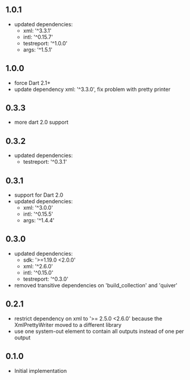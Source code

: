 ## 1.0.1
* updated dependencies:
  *  xml: '^3.3.1'
  *  intl: '^0.15.7'
  *  testreport: '^1.0.0'
  *  args: '^1.5.1'

## 1.0.0
* force Dart 2.1+
* update dependency xml: '^3.3.0', fix problem with pretty printer

## 0.3.3
* more dart 2.0 support

## 0.3.2
* updated dependencies:
  * testreport: '^0.3.1'

## 0.3.1
* support for Dart 2.0
* updated dependencies:
  * xml: '^3.0.0'
  * intl: '^0.15.5'
  * args: '^1.4.4'

## 0.3.0
* updated dependencies:
  * sdk: '>=1.19.0 <2.0.0'
  * xml: '^2.6.0'
  * intl: '^0.15.0'
  * testreport: '^0.3.0'
* removed transitive dependencies on 'build_collection' and 'quiver'


## 0.2.1
* restrict dependency on xml to '>= 2.5.0 <2.6.0' because the XmlPrettyWriter moved to a different library
* use one system-out element to contain all outputs instead of one per output

## 0.1.0

* Initial implementation